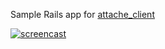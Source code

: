 Sample Rails app for [attache_client](https://github.com/choonkeat/attache_client)

[![screencast](https://cloud.githubusercontent.com/assets/473/6314839/146b1c2c-ba29-11e4-9e1e-f09aa2e1925f.gif)](http://youtu.be/c0QiVaeSlWM)
